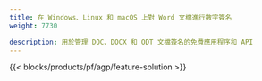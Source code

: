 ```yaml
---
title: 在 Windows、Linux 和 macOS 上對 Word 文檔進行數字簽名 
weight: 7730

description: 用於管理 DOC、DOCX 和 ODT 文檔簽名的免費應用程序和 API
---
```


{{< blocks/products/pf/agp/feature-solution >}} 

